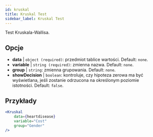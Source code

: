 ```yaml
---
id: kruskal
title: Kruskal Test
sidebar_label: Kruskal Test
---
```


Test Kruskala-Wallisa.

## Opcje

* __data__ | `object (required)`: przedmiot tablice wartości. Default: `none`.
* __variable__ | `string (required)`: zmienna nazwa. Default: `none`.
* __group__ | `string`: zmienna grupowania. Default: `none`.
* __showDecision__ | `boolean`: kontroluje, czy hipoteza zerowa ma być wyświetlana, jeśli zostanie odrzucona na określonym poziomie istotności. Default: `false`.


## Przykłady

```jsx live
<Kruskal
    data={heartdisease} 
    variable="Cost"
    group="Gender"
/>
```
